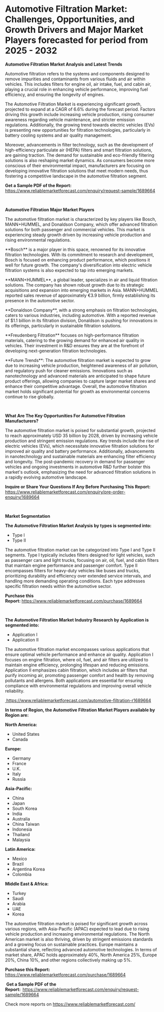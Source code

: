 <p><h1>Automotive Filtration Market: Challenges, Opportunities, and Growth Drivers and Major Market Players forecasted for period from 2025 - 2032</h1></p><p><strong>Automotive Filtration Market Analysis and Latest Trends</strong></p>
<p><p>Automotive filtration refers to the systems and components designed to remove impurities and contaminants from various fluids and air within vehicles. This includes filters for engine oil, air intake, fuel, and cabin air, playing a crucial role in enhancing vehicle performance, improving fuel efficiency, and ensuring the longevity of engines.</p><p>The Automotive Filtration Market is experiencing significant growth, projected to expand at a CAGR of 6.6% during the forecast period. Factors driving this growth include increasing vehicle production, rising consumer awareness regarding vehicle maintenance, and stricter emission regulations. Additionally, the growing trend towards electric vehicles (EVs) is presenting new opportunities for filtration technologies, particularly in battery cooling systems and air quality management.</p><p>Moreover, advancements in filter technology, such as the development of high-efficiency particulate air (HEPA) filters and smart filtration solutions, are gaining traction. The demand for sustainable and eco-friendly filtering solutions is also reshaping market dynamics. As consumers become more conscious of their environmental impact, manufacturers are focusing on developing innovative filtration solutions that meet modern needs, thus fostering a competitive landscape in the automotive filtration segment.</p></p>
<p><strong>Get a Sample PDF of the Report:&nbsp;</strong> <a href="https://www.reliablemarketforecast.com/enquiry/request-sample/1689664?utm_campaign=2456&utm_medium=2&utm_source=Github&utm_content=ia&utm_term=26032025&utm_id=automotive-filtration">https://www.reliablemarketforecast.com/enquiry/request-sample/1689664</a></p>
<p>&nbsp;</p>
<p><strong>Automotive Filtration Major Market Players</strong></p>
<p><p>The automotive filtration market is characterized by key players like Bosch, MANN+HUMMEL, and Donaldson Company, which offer advanced filtration solutions for both passenger and commercial vehicles. This market is experiencing steady growth driven by increasing vehicle production and rising environmental regulations.</p><p>**Bosch** is a major player in this space, renowned for its innovative filtration technologies. With its commitment to research and development, Bosch is focused on enhancing product performance, which positions it well for future growth. The company's diversification into electric vehicle filtration systems is also expected to tap into emerging markets.</p><p>**MANN+HUMMEL**, a global leader, specializes in air and liquid filtration solutions. The company has shown robust growth due to its strategic acquisitions and expansion into emerging markets in Asia. MANN+HUMMEL reported sales revenue of approximately €3.9 billion, firmly establishing its presence in the automotive sector.</p><p>**Donaldson Company**, with a strong emphasis on filtration technologies, caters to various industries, including automotive. With a reported revenue of $1.1 billion in its filtration division, Donaldson is pushing for innovations in its offerings, particularly in sustainable filtration solutions.</p><p>**Freudenberg Filtration** focuses on high-performance filtration materials, catering to the growing demand for enhanced air quality in vehicles. Their investment in R&D ensures they are at the forefront of developing next-generation filtration technologies.</p><p>**Future Trends**: The automotive filtration market is expected to grow due to increasing vehicle production, heightened awareness of air pollution, and regulatory push for cleaner emissions. Innovations such as nanotechnology and advanced materials are anticipated to shape future product offerings, allowing companies to capture larger market shares and enhance their competitive advantage. Overall, the automotive filtration market holds significant potential for growth as environmental concerns continue to rise globally.</p></p>
<p>&nbsp;</p>
<p><strong>What Are The Key Opportunities For Automotive Filtration Manufacturers?</strong></p>
<p><p>The automotive filtration market is poised for substantial growth, projected to reach approximately USD 35 billion by 2028, driven by increasing vehicle production and stringent emission regulations. Key trends include the rise of electric vehicles (EVs), which necessitate innovative filtration solutions for improved air quality and battery performance. Additionally, advancements in nanotechnology and sustainable materials are enhancing filter efficiency and longevity. The post-pandemic recovery in demand for passenger vehicles and ongoing investments in automotive R&D further bolster this market's outlook, emphasizing the need for advanced filtration solutions in a rapidly evolving automotive landscape.</p></p>
<p><strong>Inquire or Share Your Questions If Any Before Purchasing This Report:</strong> <a href="https://www.reliablemarketforecast.com/enquiry/pre-order-enquiry/1689664?utm_campaign=2456&utm_medium=2&utm_source=Github&utm_content=ia&utm_term=26032025&utm_id=automotive-filtration">https://www.reliablemarketforecast.com/enquiry/pre-order-enquiry/1689664</a></p>
<p>&nbsp;</p>
<p><strong>Market Segmentation</strong></p>
<p><strong>The Automotive Filtration Market Analysis by types is segmented into:</strong></p>
<p><ul><li>Type I</li><li>Type II</li></ul></p>
<p><p>The automotive filtration market can be categorized into Type I and Type II segments. Type I typically includes filters designed for light vehicles, such as passenger cars and light trucks, focusing on air, oil, fuel, and cabin filters that maintain engine performance and passenger comfort. Type II encompasses filters for heavy-duty vehicles like buses and trucks, prioritizing durability and efficiency over extended service intervals, and handling more demanding operating conditions. Each type addresses specific filtration needs within the automotive sector.</p></p>
<p><strong>Purchase this Report:&nbsp;</strong><a href="https://www.reliablemarketforecast.com/purchase/1689664?utm_campaign=2456&utm_medium=2&utm_source=Github&utm_content=ia&utm_term=26032025&utm_id=automotive-filtration">https://www.reliablemarketforecast.com/purchase/1689664</a></p>
<p>&nbsp;</p>
<p><strong>The Automotive Filtration Market Industry Research by Application is segmented into:</strong></p>
<p><ul><li>Application I</li><li>Application II</li></ul></p>
<p><p>The automotive filtration market encompasses various applications that ensure optimal vehicle performance and enhance air quality. Application I focuses on engine filtration, where oil, fuel, and air filters are utilized to maintain engine efficiency, prolonging lifespan and reducing emissions. Application II emphasizes cabin filtration, which includes air filters that purify incoming air, promoting passenger comfort and health by removing pollutants and allergens. Both applications are essential for ensuring compliance with environmental regulations and improving overall vehicle reliability.</p></p>
<p><a href="https://www.reliablemarketforecast.com/automotive-filtration-r1689664?utm_campaign=2456&utm_medium=2&utm_source=Github&utm_content=ia&utm_term=26032025&utm_id=automotive-filtration">&nbsp;https://www.reliablemarketforecast.com/automotive-filtration-r1689664</a></p>
<p><strong>In terms of Region, the Automotive Filtration Market Players available by Region are:</strong></p>
<p>
    <p> <strong> North America: </strong>
        <ul>
            <li>United States</li>
            <li>Canada</li>
        </ul>
        </p> 
    <p> <strong> Europe: </strong>
        <ul>
            <li>Germany</li>
            <li>France</li>
            <li>U.K.</li>
            <li>Italy</li>
            <li>Russia</li>
        </ul>
        </p> 
    <p> <strong> Asia-Pacific: </strong>
        <ul>
            <li>China</li>
            <li>Japan</li>
            <li>South Korea</li>
            <li>India</li>
            <li>Australia</li>
            <li>China Taiwan</li>
            <li>Indonesia</li>
            <li>Thailand</li>
            <li>Malaysia</li>
        </ul>
        </p> 
    <p> <strong> Latin America: </strong>
        <ul>
            <li>Mexico</li>
            <li>Brazil</li>
            <li>Argentina Korea</li>
            <li>Colombia</li>
        </ul>
        </p> 
    <p> <strong> Middle East & Africa: </strong>
        <ul>
            <li>Turkey</li>
            <li>Saudi</li>
            <li>Arabia</li>
            <li>UAE</li>
            <li>Korea</li>
        </ul>
    </p>
    </p>
<p><p>The automotive filtration market is poised for significant growth across various regions, with Asia-Pacific (APAC) expected to lead due to rising vehicle production and increasing environmental regulations. The North American market is also thriving, driven by stringent emissions standards and a growing focus on sustainable practices. Europe maintains a substantial share, reflecting advanced automotive technologies. In terms of market share, APAC holds approximately 40%, North America 25%, Europe 20%, China 10%, and other regions collectively making up 5%.</p></p>
<p><strong>Purchase this Report: </strong><a href="https://www.reliablemarketforecast.com/purchase/1689664?utm_campaign=2456&utm_medium=2&utm_source=Github&utm_content=ia&utm_term=26032025&utm_id=automotive-filtration">https://www.reliablemarketforecast.com/purchase/1689664</a></p>
<p>&nbsp;<strong>Get a Sample PDF of the Report:&nbsp;&nbsp;</strong><a href="https://www.reliablemarketforecast.com/enquiry/request-sample/1689664?utm_campaign=2456&utm_medium=2&utm_source=Github&utm_content=ia&utm_term=26032025&utm_id=automotive-filtration">https://www.reliablemarketforecast.com/enquiry/request-sample/1689664</a></p>
<p><strong></strong></p>
<p>Check more reports on <a href="https://www.reliablemarketforecast.com/?utm_campaign=2456&utm_medium=2&utm_source=Github&utm_content=ia&utm_term=26032025&utm_id=automotive-filtration">https://www.reliablemarketforecast.com/</a></p>